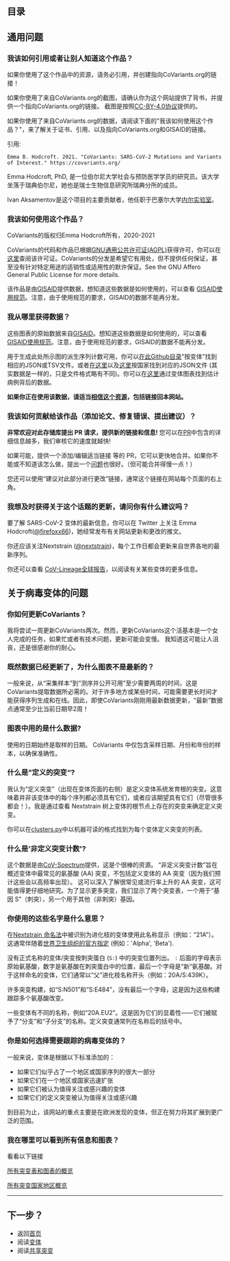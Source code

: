## 目录

## 通用问题

### 我该如何引用或者让别人知道这个作品？

如果你使用了这个作品中的资源，请务必引用，并创建指向CoVariants.org的链接！ 

如果你使用了来自CoVariants.org的截图，请确认你为这个网站提供了背书，并提供一个指向CoVariants.org的链接。
截图是按照[CC-BY-4.0协议](https://creativecommons.org/licenses/by/4.0/)提供的。

如果你使用了来自CoVariants.org的数据，请阅读下面的"我该如何使用这个作品？"，来了解关于证书、引用、以及指向CoVariants.org和GISAID的链接。

引用:

```
Emma B. Hodcroft. 2021. "CoVariants: SARS-CoV-2 Mutations and Variants of Interest." https://covariants.org/
```

Emma Hodcroft, PhD, 是一位伯尔尼大学社会与预防医学学员的研究员。该大学坐落于瑞典伯尔尼，她也是瑞士生物信息研究所瑞典分所的成员。

Ivan Aksamentov是这个项目的主要贡献者，他任职于巴塞尔大学[内尔实验室](https://neherlab.org/)。

<!-- TODO:

- add citation
- add linking info
- add social media sharing info and links -->

### 我该如何使用这个作品？

CoVariants的版权归Emma Hodcroft所有，2020-2021

CoVariants的代码和作品已根据[GNU通用公共许可证(AGPL)](https://www.gnu.org/licenses/agpl-3.0.en.html)获得许可，你可以在[这里](https://github.com/hodcroftlab/covariants/blob/master/LICENSE.md)查阅该许可证。CoVariants的分发是希望它有用处，但不提供任何保证，甚至没有针对特定用途的适销性或适用性的默许保证。See the GNU Affero General Public License for more details.

该作品是由[GISAID](https://www.gisaid.org/)提供数据，想知道这些数据是如何使用的，可以查看 [GISAID使用规范](https://www.gisaid.org/registration/terms-of-use/)。注意，由于使用规范的要求，GISAID的数据不能再分发。

### 我从哪里获得数据？

这些图表的原始数据来自[GISAID](https://www.gisaid.org/)。想知道这些数据是如何使用的，可以查看 [GISAID使用规范](https://www.gisaid.org/registration/terms-of-use/)。注意，由于使用规范的要求，GISAID的数据不能再分发。

用于生成此处所示图的派生序列计数可用，你可以[在此Github目录](https://github.com/hodcroftlab/covariants/tree/master/cluster_tables)"按变体”找到相应的JSON或TSV文件。或者[在这里](https://github.com/hodcroftlab/covariants/blob/master/cluster_tables/EUClusters_data.json)以及[这里](https://github.com/hodcroftlab/covariants/blob/master/web/public/data/perCountryData.json)按国家找到对应的JSON文件 (其实数据是一样的，只是文件格式略有不同)。你可以在[这里](https://github.com/hodcroftlab/covariants/blob/master/web/public/data/perCountryDataCaseCounts.json)通过变体图表找到估计病例背后的数据。

**如果你正在使用该数据，请适当[相信这个资源](#how-should-i-cite-or-acknowledge-this-work)，包括链接回本网站。**

### 我该如何贡献给该作品（添加论文、修复错误、提出建议）？

**非常欢迎对此存储库提出 PR 请求，提供新的链接和信息!** 您可以在[PR](https://github.com/hodcroftlab/covariants/pulls)中包含的详细信息越多，我们审核它的速度就越快!

如果可能，提供一个添加/编辑适当链接 等的 PR，它可以更快地合并。如果你不能或不知道该怎么做，提出一个[问题](https://github.com/hodcroftlab/covariants/issues)也很好。（但可能合并得慢一点！）

您还可以使用“建议对此部分进行更改”链接，通常这个链接在网站每个页面的右上角。

<!-- TODO:

- TODO: Add link to discussion and twitter.

- TODO: Add link to issues and pull requests.

- TODO: Add content contributors guide. Where, how, what. How to add new content and data.

- TODO: Add software developers guide. -->


### 我想及时获得关于这个话题的更新，请问你有什么建议吗？

要了解 SARS-CoV-2 变体的最新信息，你可以在 Twitter 上关注 Emma Hodcroft([@firefoxx66](https://twitter.com/firefoxx66))，她经常发布有关网站更新和更改的推文。

你还应该关注Nextstrain ([@nextstrain](https://twitter.com/nextstrain))，每个工作日都会更新来自世界各地的最新序列。

你还可以查看 [CoV-Lineage全球报告](https://cov-lineages.org/global_report.html)，以阅读有关某些变体的更多信息。

## 关于病毒变体的问题

### 你如何更新CoVariants？

我将尝试一周更新CoVariants两次。然而，更新CoVariants这个活基本是一个女人完成的任务，如果忙或者有技术问题，更新可能会变慢。 我知道这可能让人沮丧，还是很感谢你的耐心。

### 既然数据已经更新了，为什么图表不是最新的？

一般来说，从“采集样本”到“测序并公开可用”至少需要两周的时间，这是CoVariants提取数据所必需的。对于许多地方或某些时间，可能需要更长时间才能获得序列生成和在线。因此，即使CoVariants刚刚用最新数据更新，“最新”数据点通常至少比当前日期早2周！

### 图表中用的是什么数据?

使用的日期始终是取样的日期。 CoVariants 中仅包含采样日期、月份和年份的样本，以确保准确性。

### 什么是"定义的突变“?

我认为“定义突变”（出现在变体页面的右侧）是定义变体系统发育根的突变。这意味着并非该变体中的每个序列都必须具有它们，或者应该期望具有它们（尽管很多都会！）。我是通过查看 Nextstrain 树上变体的根节点上存在的突变来确定定义突变。

你可以在[clusters.py](https://github.com/hodcroftlab/covariants/blob/master/scripts/clusters.py)中以机器可读的格式找到为每个变体定义突变的列表。

### 什么是'非定义突变计数'?

这个数据是由[CoV-Spectrum](https://cov-spectrum.org/)提供，这是个很棒的资源。 
“非定义突变计数”旨在概述变体中最常见的氨基酸 (AA) 突变，不包括定义变体的 AA 突变（因为我们预计这些会以高频率出现）。 这可以深入了解很常见或流行率上升的 AA 突变，这可能值得更仔细地研究。为了显示更多突变，我们显示了两个突变表，一个用于“基因 S”（刺突），另一个用于其他（非刺突）基因。

### 你使用的这些名字是什么意思？

在[Nextstrain 命名法](https://nextstrain.org/blog/2021-01-06-updated-SARS-CoV-2-clade-naming)中被识别为进化枝的变体使用此名称显示（例如：“21A”）。这通常伴随着[世界卫生组织的官方指定](https://www.who.int/en/activities/tracking-SARS-CoV-2-variants/) (例如：'Alpha', 'Beta').

没有正式名称的变体/突变按刺突蛋白 (`S:`) 中的突变位置列出。 `:` 后面的字母表示原始氨基酸，数字是氨基酸在刺突蛋白中的位置，最后一个字母是“新”氨基酸。对于这样命名的变体，它们通常以“父”进化枝名称开头（例如：20A/S:439K）。

许多突变构建，如“S:N501”和“S:E484”，没有最后一个字母，这是因为这些构建跟踪多个氨基酸改变。

一些变体有不同的名称，例如“20A.EU2”。这是因为它们的显着性——它们被赋予了“分支”和“子分支”的名称。定义突变通常列在名称后的括号中。

### 你是如何选择需要跟踪的病毒变体的？

一般来说，变体是根据以下标准添加的：
- 如果它们似乎占了一个地区或国家序列的很大一部分
- 如果它们在一个地区或国家迅速扩张
- 如果它们被认为值得关注或感兴趣的变体
- 如果它们的定义突变被认为值得关注或感兴趣

到目前为止，该网站的重点主要是在欧洲发现的变体，但正在努力将其扩展到更广泛的范围。

### 我在哪里可以看到所有信息和图表？

看看以下链接

[所有突变表和图表的概览](/per-variant)

[所有突变国家地区概览](/per-country)

---

## 下一步？

- 返回[首页](/)
- 阅读[变体](/variants)
- 阅读[共享突变](/shared-mutations)
